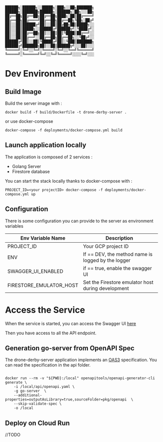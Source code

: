 ```
██████╗░██████╗░░█████╗░███╗░░██╗███████╗  ██████╗░███████╗██████╗░██████╗░██╗░░░██╗
██╔══██╗██╔══██╗██╔══██╗████╗░██║██╔════╝  ██╔══██╗██╔════╝██╔══██╗██╔══██╗╚██╗░██╔╝
██║░░██║██████╔╝██║░░██║██╔██╗██║█████╗░░  ██║░░██║█████╗░░██████╔╝██████╦╝░╚████╔╝░
██║░░██║██╔══██╗██║░░██║██║╚████║██╔══╝░░  ██║░░██║██╔══╝░░██╔══██╗██╔══██╗░░╚██╔╝░░
██████╔╝██║░░██║╚█████╔╝██║░╚███║███████╗  ██████╔╝███████╗██║░░██║██████╦╝░░░██║░░░
╚═════╝░╚═╝░░╚═╝░╚════╝░╚═╝░░╚══╝╚══════╝  ╚═════╝░╚══════╝╚═╝░░╚═╝╚═════╝░░░░╚═╝░░░
```

# Dev Environment

## Build Image

Build the server image with : 

```
docker build -f build/Dockerfile -t drone-derby-server .
```

or use docker-compose

```
docker-compose -f deployments/docker-compose.yml build
```

## Launch application locally

The application is composed of 2 services : 
* Golang Server
* Firestore database

You can start the stack locally thanks to docker-compose with :
```
PROJECT_ID=<your projectID> docker-compose -f deployments/docker-compose.yml up
```

## Configuration

There is some configuration you can provide to the server as environment variables

| Env Variable Name       | Description                                        |
|-------------------------|----------------------------------------------------|
| PROJECT_ID              | Your GCP project ID                                |
| ENV                     | If == DEV, the method name is logged by the logger |
| SWAGGER_UI_ENABLED      | if == true, enable the swagger UI                  |
| FIRESTORE_EMULATOR_HOST | Set the Firestore emulator host during development |

# Access the Service

When the service is started, you can access the Swagger UI [here](http://localhost:8080/swagger-ui/)

Then you have access to all the API endpoint. 

## Generation go-server from OpenAPI Spec

The drone-derby-server application implements an [OAS3](https://swagger.io/specification/) specification. You can read the specification in the api folder.
```

docker run --rm -v "${PWD}:/local" openapitools/openapi-generator-cli generate \
    -i /local/api/openapi.yaml \
    -g go-server  \
    --additional-properties=outputAsLibrary=true,sourceFolder=pkg/openapi  \
    --skip-validate-spec \
    -o /local
```


## Deploy on Cloud Run

//TODO